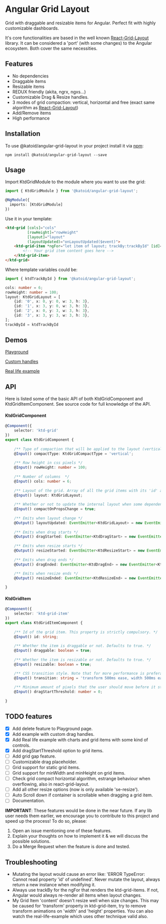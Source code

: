 # Angular Grid Layout
Grid with draggable and resizable items for Angular. Perfect fit with highly customizable dashboards.

It's core functionalities are based in the well known [React-Grid-Layout](https://github.com/STRML/react-grid-layout) library. It can be considered a 'port' (with some changes) to the Angular ecosystem.
Both cover the same necessities.

## Features
- No dependencies
- Draggable items
- Resizable items
- REDUX friendly (akita, ngrx, ngxs...)
- Customizable Drag & Resize handles.
- 3 modes of grid compaction: vertical, horizontal and free (exact same algorithm as [React-Grid-Layout](https://github.com/STRML/react-grid-layout))
- Add/Remove items
- High performance

## Installation

To use @katoid/angular-grid-layout in your project install it via [npm](https://www.npmjs.com/package/@katoid/angular-grid-layout):

```
npm install @katoid/angular-grid-layout --save
```

## Usage
Import KtdGridModule to the module where you want to use the grid:

```ts
import { KtdGridModule } from '@katoid/angular-grid-layout';

@NgModule({
  imports: [KtdGridModule]
})
```

Use it in your template:
```html
<ktd-grid [cols]="cols"
          [rowHeight]="rowHeight"
          [layout]="layout"
          (layoutUpdated)="onLayoutUpdated($event)">
    <ktd-grid-item *ngFor="let item of layout; trackBy:trackById" [id]="item.id">
        <!-- Your grid item content goes here -->
    </ktd-grid-item>
</ktd-grid>
```

Where template variables could be:
```ts
import { ktdTrackById } from '@katoid/angular-grid-layout';

cols: number = 6;
rowHeight: number = 100;
layout: KtdGridLayout = [
    {id: '0', x: 0, y: 0, w: 3, h: 3},
    {id: '1', x: 3, y: 0, w: 3, h: 3},
    {id: '2', x: 0, y: 3, w: 3, h: 3},
    {id: '3', x: 3, y: 3, w: 3, h: 3},
];
trackById = ktdTrackById
```

## Demos
[Playground](https://katoid.github.io/angular-grid-layout/playground)

[Custom handles](https://katoid.github.io/angular-grid-layout/playground)

[Real life example](https://katoid.github.io/angular-grid-layout/playground)

## API

Here is listed some of the basic API of both KtdGridComponent and KtdGridItemComponent. See source code for full knowledge of the API.

#### KtdGridComponent
```ts
@Component({
    selector: 'ktd-grid'
})
export class KtdGridComponent {
    
    /** Type of compaction that will be applied to the layout (vertical, horizontal or free). Defaults to 'vertical' */
    @Input() compactType: KtdGridCompactType = 'vertical';
    
    /** Row height in css pixels */
    @Input() rowHeight: number = 100;
    
    /** Number of columns  */
    @Input() cols: number = 6;
    
    /** Layout of the grid. Array of all the grid items with its 'id' and position on the grid. */
    @Input() layout: KtdGridLayout;
    
    /** Whether or not to update the internal layout when some dependent property change. */
    @Input() compactOnPropsChange = true;
    
    /** Emits when layout change */
    @Output() layoutUpdated: EventEmitter<KtdGridLayout> = new EventEmitter<KtdGridLayout>();
    
    /** Emits when drag starts */
    @Output() dragStarted: EventEmitter<KtdDragStart> = new EventEmitter<KtdDragStart>();
    
    /** Emits when resize starts */
    @Output() resizeStarted: EventEmitter<KtdResizeStart> = new EventEmitter<KtdResizeStart>();
    
    /** Emits when drag ends */
    @Output() dragEnded: EventEmitter<KtdDragEnd> = new EventEmitter<KtdDragEnd>();
    
    /** Emits when resize ends */
    @Output() resizeEnded: EventEmitter<KtdResizeEnd> = new EventEmitter<KtdResizeEnd>();

}
```

#### KtdGridItem
```ts
@Component({
    selector: 'ktd-grid-item'
})
export class KtdGridItemComponent {
    
    /** Id of the grid item. This property is strictly compulsory. */
    @Input() id: string;
    
    /** Whether the item is draggable or not. Defaults to true. */
    @Input() draggable: boolean = true;
    
    /** Whether the item is resizable or not. Defaults to true. */
    @Input() resizable: boolean = true;

    /** CSS transition style. Note that for more performance is preferable only make transition on transform property. */
    @Input() transition: string = 'transform 500ms ease, width 500ms ease, height 500ms ease';
    
    /** Minimum amount of pixels that the user should move before it starts the drag sequence. */
    @Input() dragStartThreshold: number = 0;
    
}
```


## TODO features

- [x] Add delete feature to Playground page.
- [x] Add example with custom drag handles.
- [x] Add Real life example with charts and grid items with some kind of controls.
- [x] Add dragStartThreshold option to grid items.
- [ ] Add grid gap feature.
- [ ] Customizable drag placeholder.
- [ ] Grid support for static grid items.
- [ ] Grid support for minWidth and minHeight on grid items.
- [ ] Check grid compact horizontal algorithm, estrange behaviour when overflowing, also in react-grid-layout.
- [ ] Add all other resize options (now is only available 'se-resize').
- [ ] Auto Scroll down if container is scrollable when dragging a grid item.
- [ ] Documentation.

**IMPORTANT**: These features would be done in the near future. If any lib user needs them earlier, we encourage you to contribute to this project and speed up the process! To do so, please: 

1. Open an issue mentioning one of these features.
2. Explain your thoughts on how to implement it & we will discuss the possible solutions.
3. Do a Merge Request when the feature is done and tested.




## Troubleshooting
- Mutating the layout would cause an error like: 'ERROR TypeError: Cannot read property 'id' of undefined'. Never mutate the layout, always return a new instance when modifying it.
- Always use trackBy for the ngFor that renders the ktd-grid-items. If not, Angular would always re-render all items when layout changes.
- My Grid Item 'content' doesn't resize well when size changes. This may be caused for 'transform' property in ktd-grid-item, try to remove transform animations on 'width' and 'height' properties. You can also watch the real-life-example which uses other technique valid also.
